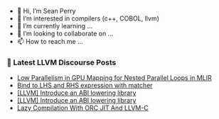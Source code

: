 - 👋 Hi, I’m Sean Perry
- 👀 I’m interested in compilers (c++, COBOL, llvm)
- 🌱 I’m currently learning ...
- 💞️ I’m looking to collaborate on ...
- 📫 How to reach me ...

<!---
s66perry/s66perry is a ✨ special ✨ repository because its `README.md` (this file) appears on your GitHub profile.
You can click the Preview link to take a look at your changes.
--->
### 📕 Latest LLVM Discourse Posts

<!-- DISCOURSE-LLVM:START -->
- [Low Parallelism in GPU Mapping for Nested Parallel Loops in MLIR](https://discourse.llvm.org/t/low-parallelism-in-gpu-mapping-for-nested-parallel-loops-in-mlir/84670#post_1)
- [Bind to LHS and RHS expression with matcher](https://discourse.llvm.org/t/bind-to-lhs-and-rhs-expression-with-matcher/84669#post_1)
- [[LLVM] Introduce an ABI lowering library](https://discourse.llvm.org/t/llvm-introduce-an-abi-lowering-library/84554#post_7)
- [[LLVM] Introduce an ABI lowering library](https://discourse.llvm.org/t/llvm-introduce-an-abi-lowering-library/84554#post_6)
- [Lazy Compilation With ORC JIT And LLVM-C](https://discourse.llvm.org/t/lazy-compilation-with-orc-jit-and-llvm-c/84668#post_1)
<!-- DISCOURSE-LLVM:END -->
